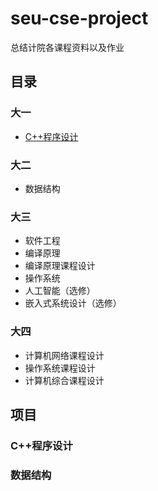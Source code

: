 # seu-cse-project
总结计院各课程资料以及作业

## 目录
### 大一
* [C++程序设计](#c++程序设计)

### 大二
* 数据结构

### 大三
* 软件工程
* 编译原理
* 编译原理课程设计
* 操作系统
* 人工智能（选修）
* 嵌入式系统设计（选修）


### 大四
* 计算机网络课程设计
* 操作系统课程设计
* 计算机综合课程设计

## 项目
### C++程序设计

### 数据结构
